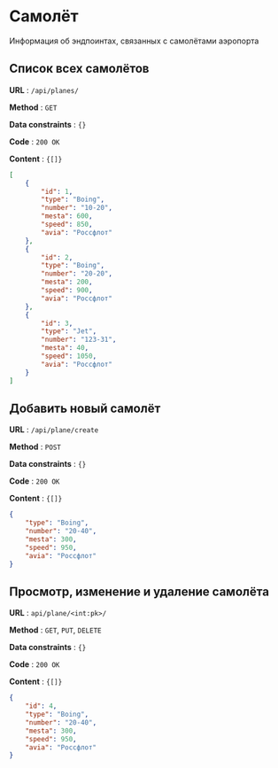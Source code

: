 # Самолёт

Информация об эндпоинтах, связанных с самолётами аэропорта

## Cписок всех самолётов

**URL** : `/api/planes/`

**Method** : `GET`

**Data constraints** : `{}`

**Code** : `200 OK`

**Content** : `{[]}`

```json
[
    {
        "id": 1,
        "type": "Boing",
        "number": "10-20",
        "mesta": 600,
        "speed": 850,
        "avia": "Россфлот"
    },
    {
        "id": 2,
        "type": "Boing",
        "number": "20-20",
        "mesta": 200,
        "speed": 900,
        "avia": "Россфлот"
    },
    {
        "id": 3,
        "type": "Jet",
        "number": "123-31",
        "mesta": 40,
        "speed": 1050,
        "avia": "Россфлот"
    }
]
```
## Добавить новый самолёт

**URL** : `/api/plane/create`

**Method** : `POST`

**Data constraints** : `{}`

**Code** : `200 OK`

**Content** : `{[]}`

```json
{
    "type": "Boing",
    "number": "20-40",
    "mesta": 300,
    "speed": 950,
    "avia": "Россфлот"
}
```

## Просмотр, изменение и удаление самолёта

**URL** : `api/plane/<int:pk>/`

**Method** : `GET`, `PUT`, `DELETE`

**Data constraints** : `{}`

**Code** : `200 OK`

**Content** : `{[]}`

```json
{
    "id": 4,
    "type": "Boing",
    "number": "20-40",
    "mesta": 300,
    "speed": 950,
    "avia": "Россфлот"
}
```